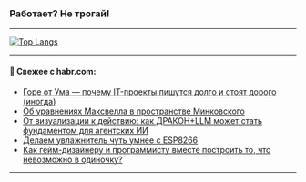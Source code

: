 ### Работает? Не трогай!

---
<!--
#### 🛠️ Technical stack:

![Java](https://img.shields.io/badge/Java-informational?logo=Oracle&style=flat&logoColor=white&color=FF4500)
![Kotlin](https://img.shields.io/badge/Kotlin-informational?logo=Kotlin&style=flat&logoColor=white&color=774D97)
![TS](https://img.shields.io/badge/TypeScript-informational?logo=typeScript&style=flat&logoColor=black&color=017acc)
![Python](https://img.shields.io/badge/Python-informational?logo=Python&style=flat&logoColor=black&color=ffdd54) <br>
![Spring](https://img.shields.io/badge/Spring-informational?logo=Spring&style=flat&logoColor=white&color=6DB33F) 
![SpringBoot](https://img.shields.io/badge/SpringBoot-informational?logo=SpringBoot&style=flat&logoColor=white&color=6DB33F)
![Nest](https://img.shields.io/badge/NestJS-informational?logo=NestJS&style=flat&logoColor=white&color=E0234E) 
![NodeJS](https://img.shields.io/badge/NodeJS-informational?logo=node.js&style=flat&logoColor=white&color=70A760)<br>
![PostgreSQL](https://img.shields.io/badge/PostgreSQL-informational?logo=PostgreSQL&style=flat&logoColor=white&color=DAA520)
![MongoDB](https://img.shields.io/badge/MongoDB-informational?logo=MongoDB&style=flat&logoColor=white&color=870000)
![Apache](https://img.shields.io/badge/Apache-informational?logo=apache&style=flat&logoColor=white&color=f74e28)

___ 
-->

<!--- #### 🛠️ : --->

[![Top Langs](https://github-readme-stats-82jvfl3w3-advtsettinggmailcoms-projects.vercel.app/api/top-langs/?username=zloylis&langs_count=10&hide_title=true&title_color=e6edf3&size_weight=0.5&count_weight=0.5&layout=compact&hide_progress=true&hide_border=true&theme=dracula&hide=css,makefile,cmake)](https://github.com/zloylis)

<!---


####  :octocat:&nbsp;&nbsp; Статистика:

![GitHub stats](https://github-readme-stats-u2qms2cxw-advtsettinggmailcoms-projects.vercel.app/api?username=zloylis&show_icons=true&hide_border=true&theme=dracula&title_color=e6edf3&include_all_commits=true&count_private=true&hide_rank=false&hide_title=true&rank_icon=github)
-->
---

#### 💬 Свежее с habr.com:

<!-- BLOG-POST-LIST:START -->
- [Горе от Ума — почему IT-проекты пишутся долго и стоят дорого &lpar;иногда&rpar;](https://habr.com/ru/articles/959716/?utm_source=habrahabr&utm_medium=rss&utm_campaign=959716)
- [Об уравнениях Максвелла в пространстве Минковского](https://habr.com/ru/articles/959682/?utm_source=habrahabr&utm_medium=rss&utm_campaign=959682)
- [От визуализации к действию: как ДРАКОН+LLM может стать фундаментом для агентских ИИ](https://habr.com/ru/articles/953660/?utm_source=habrahabr&utm_medium=rss&utm_campaign=953660)
- [Делаем увлажнитель чуть умнее с ESP8266](https://habr.com/ru/articles/959594/?utm_source=habrahabr&utm_medium=rss&utm_campaign=959594)
- [Как гейм-дизайнеру и программисту вместе построить то, что невозможно в одиночку?](https://habr.com/ru/articles/959592/?utm_source=habrahabr&utm_medium=rss&utm_campaign=959592)
<!-- BLOG-POST-LIST:END -->

---
